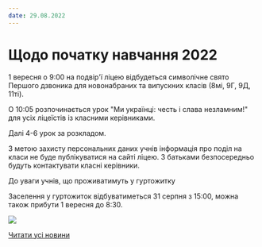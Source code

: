 ```yaml
---
date: 29.08.2022
---
```

# Щодо початку навчання 2022

1 вересня о 9:00 на подвір'ї ліцею відбудеться символічне свято Першого дзвоника для новонабраних та випускних класів (8мі, 9Г, 9Д, 11ті).

О 10:05 розпочинається урок "Ми українці: честь і слава незламним!" для усіх ліцеїстів із класними керівниками.

Далі 4-6 урок за розкладом.

З метою захисту персональних даних учнів інформація про поділ на класи не буде публікуватися на сайті ліцею. З батьками безпосередньо будуть контактувати класні керівники.

До уваги учнів, що проживатимуть у гуртожитку

Заселення у гуртожиток відбуватиметься 31 серпня з 15:00, можна також прибути 1 вересня до 8:30.

![](/images/blog/щодо-початку-навчання-2022/1вересня.jpg)

[Читати усі новини](/news)
